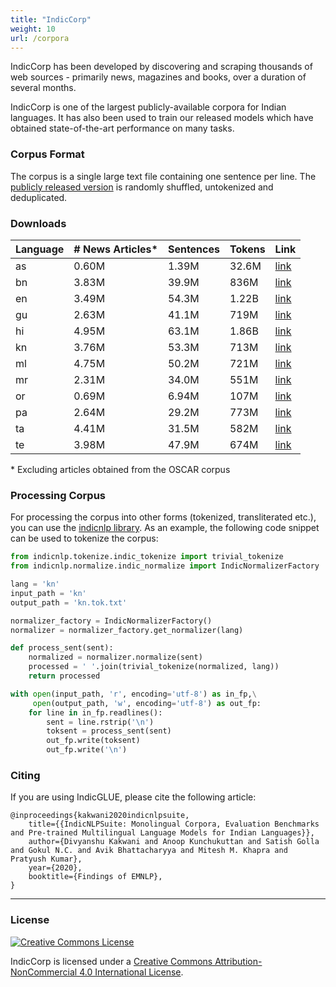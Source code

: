 ```yaml
---
title: "IndicCorp"
weight: 10
url: /corpora
---
```


IndicCorp has been developed by discovering and scraping thousands of web sources - primarily news, magazines and books, over a duration of several months.

IndicCorp is one of the largest publicly-available corpora for Indian languages. It has also been used to train our released models which have obtained state-of-the-art performance on many tasks.

### Corpus Format

The corpus is a single large text file containing one sentence per line. The [publicly released version](#downloads) is randomly shuffled, untokenized and deduplicated. 

### Downloads


| Language | \# News Articles* | Sentences     | Tokens        | Link     |
| -------- | ----------------- | ------------- | ------------- | -------- |
| as       | 0.60M             | 1.39M   |  32.6M  | [link](https://ai4b-my.sharepoint.com/:u:/g/personal/sumanthdoddapaneni_ai4bharat_org/ETfz3fB3uKdCrfYY5h0K4QwBwuqeSQ17w6nMc1dlOda_eg?e=6nDbkl&download=1) |
| bn       | 3.83M             | 39.9M | 836M  | [link](https://ai4b-my.sharepoint.com/:u:/g/personal/sumanthdoddapaneni_ai4bharat_org/EXlcZP77M2BLrVsFcpebcVEBDldXgCKh334weoWRbLRh4A?e=uGNaaF&download=1) |
| en       | 3.49M             | 54.3M | 1.22B | [link](https://ai4b-my.sharepoint.com/:u:/g/personal/sumanthdoddapaneni_ai4bharat_org/EVtm9TAd_KNLue_107jFpwoBeY2Rml_pP-vNQtf-CgaIYA?e=ErTcU0&download=1) |
| gu       | 2.63M             | 41.1M | 719M  | [link](https://ai4b-my.sharepoint.com/:u:/g/personal/sumanthdoddapaneni_ai4bharat_org/EawfDxTNnYZFvmH_Gzcc-PsB1EhVUrj-yPfdFSvc8zrOaA?e=wpe4iS&download=1) |
| hi       | 4.95M             | 63.1M |  1.86B | [link](https://ai4b-my.sharepoint.com/:u:/g/personal/sumanthdoddapaneni_ai4bharat_org/EQ-iFqR25dpBsTvM5gtiq4gBKJEUjdOL7UaR7Qyq4BppXg?e=cM85WM&download=1) |
| kn       | 3.76M             | 53.3M | 713M  | [link](https://ai4b-my.sharepoint.com/:u:/g/personal/sumanthdoddapaneni_ai4bharat_org/EZGVhzgIYi1EhOLAGFzWoI0BqnHi8Iz8TlLmOGMcJK93Ww?e=vfoCme&download=1) |
| ml       | 4.75M             | 50.2M |  721M  | [link](https://ai4b-my.sharepoint.com/:u:/g/personal/sumanthdoddapaneni_ai4bharat_org/EQYtgDqJKtpLnoCVPvKvSvcBhh2mmeiqZhO58aRwS6UCVA?e=CbcQna&download=1) |
| mr       | 2.31M             | 34.0M | 551M  | [link](https://ai4b-my.sharepoint.com/:u:/g/personal/sumanthdoddapaneni_ai4bharat_org/EU01E9LfSMJKlJQYObwLwRIBHD6gSet4uKbQwoTGqcb4YA?e=NNiPdh&download=1) |
| or       | 0.69M             | 6.94M   | 107M   | [link](https://ai4b-my.sharepoint.com/:u:/g/personal/sumanthdoddapaneni_ai4bharat_org/ESMQWhhrUaJBlh1qiEcyrYcBno-0cVJyHjHzO8m1h2P0UA?e=toRScw&download=1) |
| pa       | 2.64M             | 29.2M |  773M  | [link](https://ai4b-my.sharepoint.com/:u:/g/personal/sumanthdoddapaneni_ai4bharat_org/Ea_Am4EafJhPgCzAxm39BGEBGQbaVLQxShDr-bYOkuM2Vg?e=1DiReE&download=1) |
| ta       | 4.41M             |  31.5M   |  582M  | [link](https://ai4b-my.sharepoint.com/:u:/g/personal/sumanthdoddapaneni_ai4bharat_org/ESWg98k00UZHv9ZikQH7ARsBQ1PPGIvV59FjOG3I6v9YVQ?e=lf4Idp&download=1) |
| te       | 3.98M             | 47.9M   |  674M  | [link](https://ai4b-my.sharepoint.com/:u:/g/personal/sumanthdoddapaneni_ai4bharat_org/EShEqp0xf2dKoxLhRpre-s0BFsaPhgFTFrotIRj3-vfdHA?e=q8xCac&download=1) |

\* Excluding articles obtained from the OSCAR corpus

### Processing Corpus

For processing the corpus into other forms (tokenized, transliterated etc.), you can use the [indicnlp library](https://github.com/anoopkunchukuttan/indic_nlp_library).  As an example, the following code snippet can be used to tokenize the corpus:

```python
from indicnlp.tokenize.indic_tokenize import trivial_tokenize
from indicnlp.normalize.indic_normalize import IndicNormalizerFactory

lang = 'kn'
input_path = 'kn'
output_path = 'kn.tok.txt'

normalizer_factory = IndicNormalizerFactory()
normalizer = normalizer_factory.get_normalizer(lang)

def process_sent(sent):
    normalized = normalizer.normalize(sent)
    processed = ' '.join(trivial_tokenize(normalized, lang))
    return processed

with open(input_path, 'r', encoding='utf-8') as in_fp,\
	 open(output_path, 'w', encoding='utf-8') as out_fp:
    for line in in_fp.readlines():
        sent = line.rstrip('\n')
        toksent = process_sent(sent)
        out_fp.write(toksent)
        out_fp.write('\n')


```

### Citing

If you are using IndicGLUE, please cite the following article: 

```
@inproceedings{kakwani2020indicnlpsuite,
    title={{IndicNLPSuite: Monolingual Corpora, Evaluation Benchmarks and Pre-trained Multilingual Language Models for Indian Languages}},
    author={Divyanshu Kakwani and Anoop Kunchukuttan and Satish Golla and Gokul N.C. and Avik Bhattacharyya and Mitesh M. Khapra and Pratyush Kumar},
    year={2020},
    booktitle={Findings of EMNLP},
}
``` 

----

### License

<a rel="license" href="http://creativecommons.org/licenses/by-nc/4.0/"><img alt="Creative Commons License" style="border-width:0" src="https://i.creativecommons.org/l/by-nc/4.0/88x31.png" /></a><br />
<p/>
<span xmlns:dct="http://purl.org/dc/terms/" href="http://purl.org/dc/dcmitype/Dataset" property="dct:title" rel="dct:type">IndicCorp</span> is licensed under a <a rel="license" href="http://creativecommons.org/licenses/by-nc/4.0/">Creative Commons Attribution-NonCommercial 4.0 International License</a>. 

